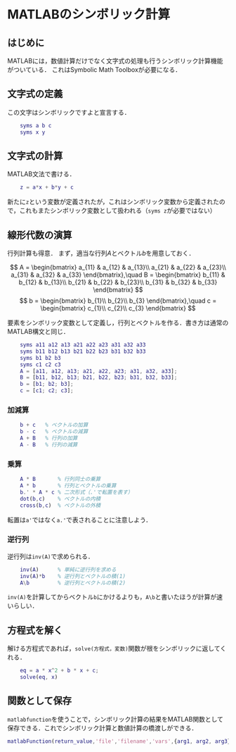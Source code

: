 # MATLABのシンボリック計算

## はじめに

MATLABには，数値計算だけでなく文字式の処理も行うシンボリック計算機能がついている．
これはSymbolic Math Toolboxが必要になる．

## 文字式の定義

この文字はシンボリックですよと宣言する．

```matlab
    syms a b c
    syms x y
```

## 文字式の計算

MATLAB文法で書ける．

```matlab
    z = a*x + b*y + c
```

新たに`z`という変数が定義されたが，これはシンボリック変数から定義されたので，これもまたシンボリック変数として扱われる（`syms z`が必要ではない）

## 線形代数の演算

行列計算も得意．
まず，適当な行列$A$とベクトル$b$を用意しておく．

$$
    A = \begin{bmatrix}
        a_{11}    & a_{12}  & a_{13}\\
        a_{21}    & a_{22}  & a_{23}\\
        a_{31}    & a_{32}  & a_{33}
    \end{bmatrix},\quad
    B = \begin{bmatrix}
        b_{11}    & b_{12}  & b_{13}\\
        b_{21}    & b_{22}  & b_{23}\\
        b_{31}    & b_{32}  & b_{33}
    \end{bmatrix}
$$
$$
    b = \begin{bmatrix}
        b_{1}\\
        b_{2}\\
        b_{3}
    \end{bmatrix},\quad
    c = \begin{bmatrix}
        c_{1}\\
        c_{2}\\
        c_{3}
    \end{bmatrix}
$$

要素をシンボリック変数として定義し，行列とベクトルを作る．書き方は通常のMATLAB構文と同じ．

```matlab
    syms a11 a12 a13 a21 a22 a23 a31 a32 a33
    syms b11 b12 b13 b21 b22 b23 b31 b32 b33
    syms b1 b2 b3
    syms c1 c2 c3
    A = [a11, a12, a13; a21, a22, a23; a31, a32, a33];
    B = [b11, b12, b13; b21, b22, b23; b31, b32, b33];
    b = [b1; b2; b3];
    c = [c1; c2; c3];
```


### 加減算

```matlab
    b + c   % ベクトルの加算
    b - c   % ベクトルの減算
    A + B   % 行列の加算
    A - B   % 行列の減算
```

### 乗算

```matlab
    A * B       % 行列同士の乗算
    A * b       % 行列とベクトルの乗算
    b.' * A * c % 二次形式（.'で転置を表す）
    dot(b,c)    % ベクトルの内積
    cross(b,c)  % ベクトルの外積
```
転置は`a'`ではなく`a.'`で表されることに注意しよう．

### 逆行列

逆行列は`inv(A)`で求められる．

```matlab
    inv(A)      % 単純に逆行列を求める
    inv(A)*b    % 逆行列とベクトルの積(1)
    A\b         % 逆行列とベクトルの積(2)
```

`inv(A)`を計算してからベクトル`b`にかけるよりも，`A\b`と書いたほうが計算が速いらしい．

## 方程式を解く

解ける方程式であれば，`solve(方程式，変数)`関数が根をシンボリックに返してくれる．

```matlab
    eq = a * x^2 + b * x + c;
    solve(eq, x)
```

## 関数として保存

`matlabfunction`を使うことで，シンボリック計算の結果をMATLAB関数として保存できる．これでシンボリック計算と数値計算の橋渡しができる．

```matlab
matlabFunction(return_value,'file','filename','vars',{arg1, arg2, arg3});
```